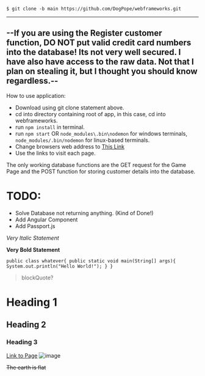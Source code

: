 `$ git clone -b main https://github.com/DogPope/webframeworks.git`

---
--If you are using the Register customer function, DO NOT put valid credit card numbers into the database! Its not very well secured. I have also have access to the raw data. Not that I plan on stealing it,
but I thought you should know regardless.-- 
---

How to use application:
* Download using git clone statement above.
* cd into directory containing root of app, in this case, cd into webframeworks.
* run `npm install` in terminal.
* run `npm start` OR `node_modules\.bin\nodemon` for windows terminals, `node_modules/.bin/nodemon` for linux-based terminals.
* Change browsers web address to [This Link](http://localhost:3000/about)
* Use the links to visit each page.

The only working database functions are the GET request for the Game Page and the POST function for storing customer details into the database.
  

# TODO: 
* Solve Database not returning anything. (Kind of Done!)
* Add Angular Component 
* Add Passport.js

*Very Italic Statement*

**Very Bold Statement**

`
public class whatever{
  public static void main(String[] args){
    System.out.println("Hello World!");
  }
}
`

> blockQuote?

# Heading 1
## Heading 2
### Heading 3

[Link to Page](http://localhost:3000/about)
![image](imageLink)

~~The earth is flat~~
